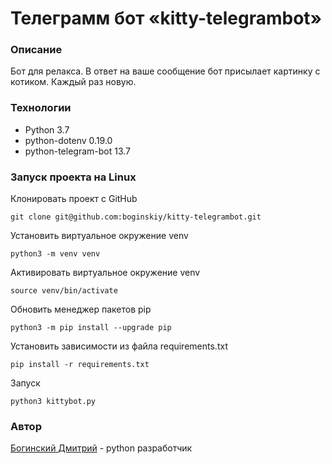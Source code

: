 # Телеграмм бот «kitty-telegrambot»

### Описание
Бот для релакса. В ответ на ваше сообщение бот присылает картинку с котиком. Каждый раз новую.

### Технологии
* Python 3.7
* python-dotenv 0.19.0
* python-telegram-bot 13.7

### Запуск проекта на Linux
Клонировать проект c GitHub
```
git clone git@github.com:boginskiy/kitty-telegrambot.git
```
Установить виртуальное окружение venv
```
python3 -m venv venv
```
Активировать виртуальное окружение venv
```
source venv/bin/activate
```
Обновить менеджер пакетов pip
```
python3 -m pip install --upgrade pip
```
Установить зависимости из файла requirements.txt
```
pip install -r requirements.txt
``` 
Запуск
```
python3 kittybot.py
```

### **Автор**
[Богинский Дмитрий](https://github.com/boginskiy) - python разработчик
